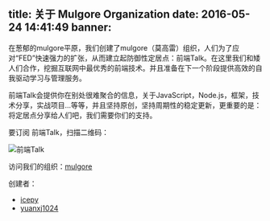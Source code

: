 title: 关于 Mulgore Organization
date: 2016-05-24 14:41:49
banner:
---

在葱郁的mulgore平原，我们创建了mulgore（莫高雷）组织，人们为了应对“FED”快速强力的扩张，从而建立起防御性定居点：前端Talk。在这里我们和矮人们合作，挖掘互联网中最优秀的前端技术。并且准备在下一个阶段提供高效的自我驱动学习与管理服务。

前端Talk会提供你在别处很难聚合的信息，关于JavaScript，Node.js，框架，技术分享，实战项目...等等，并且坚持原创，坚持周期性的稳定更新，更重要的是：将定居点分享给人们吧，我们需要你们的支持。

要订阅 前端Talk，扫描二维码：

![前端Talk](https://raw.githubusercontent.com/icepy/_posts/master/img/weixin.jpg)

访问我们的组织：[mulgore](https://github.com/mulgore)

创建者：

*	[icepy](https://github.com/icepy)
*	[yuanxj1024](https://github.com/yuanxj1024)
